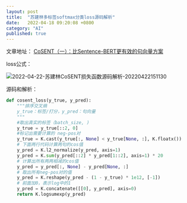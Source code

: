 ```yaml
---
layout: post
title:  "苏建林多标签softmax分类loss源码解析"
date:   2022-04-18 09:20:08 +0800
category: "AI"
published: true
---
```


文章地址： [CoSENT（一）：比Sentence-BERT更有效的句向量方案](https://kexue.fm/archives/8847)

loss公式：

![2022-04-22-苏建林CoSENT损失函数源码解析-20220422151130](https://cdn.jsdelivr.net/gh/liwenju0/blog_pictures@main/pics/2022-04-22-苏建林CoSENT损失函数源码解析-20220422151130.png)
<!--more-->

源码和解析：
```python
def cosent_loss(y_true, y_pred):
    """排序交叉熵
    y_true：标签/打分，y_pred：句向量
    """
    #取出真实的标签（batch_size, )
    y_true = y_true[::2, 0]
    #标记出需要计算的 neg-pos对
    y_true = K.cast(y_true[:, None] < y_true[None, :], K.floatx())
    # 下面两行代码计算两句的cos值
    y_pred = K.l2_normalize(y_pred, axis=1)
    y_pred = K.sum(y_pred[::2] * y_pred[1::2], axis=1) * 20
    # 计算出所有两两相减的cos值
    y_pred = y_pred[:, None] - y_pred[None, :]
    # 取出所有neg-pos对的值
    y_pred = K.reshape(y_pred - (1 - y_true) * 1e12, [-1])
    # 前面加0，表示log中的1
    y_pred = K.concatenate([[0], y_pred], axis=0)
    return K.logsumexp(y_pred)

```